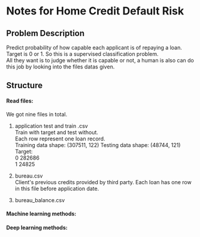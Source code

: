 # Notes for Home Credit Default Risk 

## Problem Description
Predict probability of how capable each applicant is of repaying a loan.  
Target is 0 or 1. So this is a supervised classification problem.  
All they want is to judge whether it is capable or not, a human is also can do this job by looking into the files datas given.

## Structure

#### Read files:  
We got nine files in total.  

1. application test and train .csv  
Train with target and test without.  
Each row represent one loan record.  
Training data shape:  (307511, 122) 
Testing data shape:  (48744, 121)   
Target:  
0    282686  
1     24825  

2. bureau.csv   
Client's previous credits provided by third party.
Each loan has one row in this file before application date.

3. bureau_balance.csv   





#### Machine learning methods:  

#### Deep learning methods:  







	

